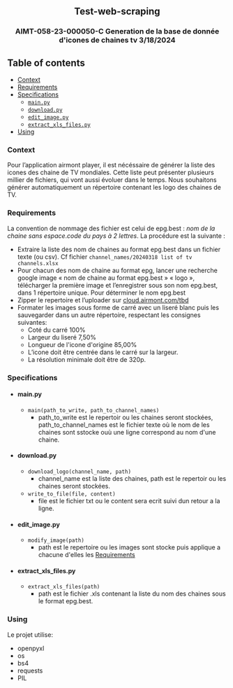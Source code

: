 
<h2 align="center">Test-web-scraping</h3>
<h3 align="center">AIMT-058-23-000050-C Generation de la base de donnée d'icones de chaines tv 3/18/2024</h3>

## Table of contents
* [Context](#Context)
* [Requirements](#Requirements)
* [Specifications](#Specifications)
  * [`main.py`](#`main.py`)
  * [`download.py`](#`download.py`)
  * [`edit_image.py`](#`edit_image.py`)
  * [`extract_xls_files.py`](#`extract_xls_files.py`)
* [Using](#Using)
### Context

Pour l’application airmont player, il est nécéssaire de générer la liste des icones des chaine de TV mondiales.
Cette liste peut présenter plusieurs millier de fichiers, qui vont aussi évoluer dans le temps.
Nous souhaitons générer automatiquement un répertoire contenant les logo des chaines de TV.

### Requirements


La convention de nommage des fichier est celui de epg.best : *nom de la chaine sans espace*.*code du pays à 2 lettres*.
La procédure est la suivante :

* Extraire la liste des nom de chaines au format epg.best dans un fichier texte (ou csv). Cf fichier `channel_names/20240318 list of tv channels.xlsx`
* Pour chacun des nom de chaine au format epg, lancer une recherche google image « nom de chaine au format epg.best » « logo », télécharger la première image et l’enregistrer sous son nom epg.best, dans 1 répertoire unique.
Pour déterminer le nom epg.best
* Zipper le repertoire et l’uploader sur [cloud.airmont.com/tbd](https://cloud.airmont.com/tbd)
* Formater les images sous forme de carré avec un liseré blanc puis les sauvegarder dans un autre répertoire, respectant les consignes suivantes:
  * Coté du carré 100%
  * Largeur du liseré 7,50%
  * Longueur de l'icone d'origine 85,00%
  * L’icone doit être centrée dans le carré sur la largeur.
  * La résolution minimale doit être de 320p.

### Specifications
* #### main.py
  * `main(path_to_write, path_to_channel_names)`
    * path_to_write est le repertoir ou les chaines seront stockées, path_to_channel_names est le fichier texte où le nom de les chaines sont sstocke ouù une ligne correspond au nom d'une chaine.
* #### download.py
  * `download_logo(channel_name, path)`
    * channel_name est la liste des chaines, path est le repertoir ou les chaines seront stockées.
  * `write_to_file(file, content)`
    * file est le fichier txt ou le content sera ecrit suivi dun retour a la ligne.
* #### edit_image.py
  * `modify_image(path)`
    * path est le repertoire ou les images sont stocke puis applique a chacune d'elles les [Requirements](#Requirements)
* #### extract_xls_files.py
  * `extract_xls_files(path)`
    * path est le fichier .xls contenant la liste du nom des chaines sous le format epg.best.
    
### Using
Le projet utilise:
* openpyxl
* os
* bs4
* requests
* PIL
